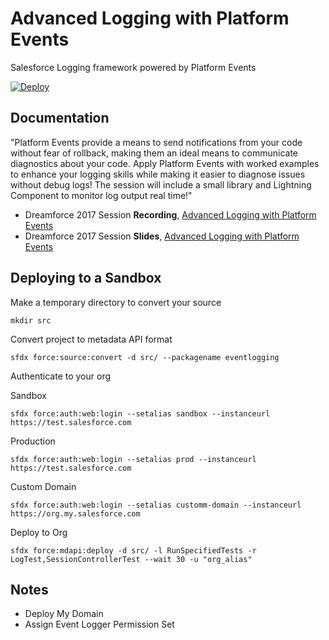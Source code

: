 # Advanced Logging with Platform Events
Salesforce Logging framework powered by Platform Events

[![Deploy](https://deploy-to-sfdx.com/dist/assets/images/DeployToSFDX.svg)](https://deploy-to-sfdx.com/)

Documentation
-------------

"Platform Events provide a means to send notifications from your code without fear of rollback, making them an ideal means to communicate diagnostics about your code. Apply Platform Events with worked examples to enhance your logging skills while making it easier to diagnose issues without debug logs! The session will include a small library and Lightning Component to monitor log output real time!"

- Dreamforce 2017 Session **Recording**, [Advanced Logging with Platform Events](https://www.youtube.com/watch?v=yYeurYnasVc)
- Dreamforce 2017 Session **Slides**, [Advanced Logging with Platform Events](https://www.slideshare.net/secret/IZg60GFyxpnfXA)

Deploying to a Sandbox
-----
Make a temporary directory to convert your source
```
mkdir src
```
Convert project to metadata API format
```
sfdx force:source:convert -d src/ --packagename eventlogging
```

Authenticate to your org

Sandbox
```
sfdx force:auth:web:login --setalias sandbox --instanceurl https://test.salesforce.com
```
Production
```
sfdx force:auth:web:login --setalias prod --instanceurl https://test.salesforce.com
```
Custom Domain
```
sfdx force:auth:web:login --setalias customm-domain --instanceurl https://org.my.salesforce.com
```

Deploy to Org
```
sfdx force:mdapi:deploy -d src/ -l RunSpecifiedTests -r LogTest,SessionControllerTest --wait 30 -u "org_alias"
```

Notes
-----

- Deploy My Domain
- Assign Event Logger Permission Set
